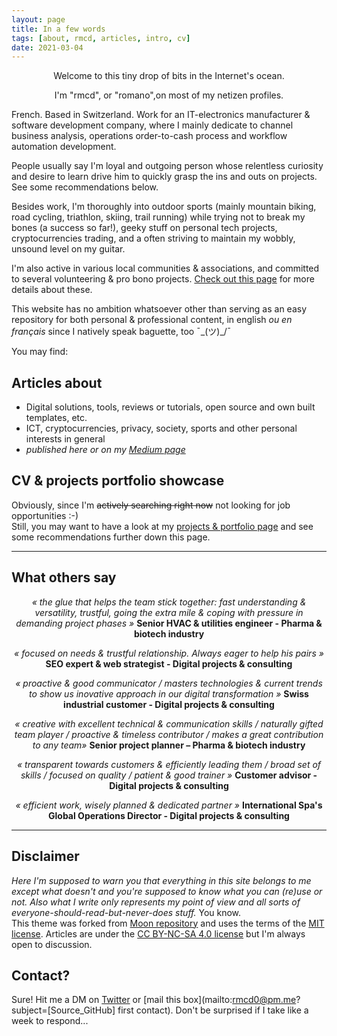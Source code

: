 ```yaml
---
layout: page
title: In a few words
tags: [about, rmcd, articles, intro, cv]
date: 2021-03-04
---
```




<p align="center">Welcome to this tiny drop of bits in the Internet's ocean.</p>
<p align="center">I'm "rmcd", or "romano",on most of my netizen profiles.</p>


French. Based in Switzerland. Work for an IT-electronics manufacturer & software development company, where I mainly dedicate to channel business analysis, operations order-to-cash process and workflow automation development. 

People usually say I'm loyal and outgoing person whose relentless curiosity and desire to learn drive him to quickly grasp the ins and outs on projects. See some recommendations below.

Besides work, I'm thoroughly into outdoor sports (mainly mountain biking, road cycling, triathlon, skiing, trail running) while trying not to break my bones (a success so far!), geeky stuff on personal tech projects, cryptocurrencies trading, and a often striving to maintain my wobbly, unsound level on my guitar.

I'm also active in various local communities & associations, and committed to several volunteering & pro bono projects. [Check out this page](https://r-m-c-d.github.io//volunteering-and-pro-bono-projects/) for more details about these.

This website has no ambition whatsoever other than serving as an easy repository for both personal & professional content, in english _ou en français_ since I natively speak baguette, too ¯\_(ツ)_/¯

You may find:

## Articles about
* Digital solutions, tools, reviews or tutorials, open source and own built templates, etc. 
* ICT, cryptocurrencies, privacy, society, sports and other personal interests in general
* _published here or on my [Medium page](https://medium.com/@rmcd0)_

## CV & projects portfolio showcase
Obviously, since I'm ~~actively searching right now~~ not looking for job opportunities :-)  
Still, you may want to have a look at my [projects & portfolio page](https://r-m-c-d.github.io/projects/) and see some recommendations further down this page.




-----

## What others say

<p align="center">
    <i>« the glue that helps the team stick together: fast understanding & versatility, trustful, going the extra mile & coping with pressure in demanding project phases »</i>
    <b> Senior HVAC & utilities engineer - Pharma & biotech industry</b></p>


<p align="center">
    <i>« focused on needs & trustful relationship. Always eager to help his pairs »</i>
    <b> SEO expert & web strategist - Digital projects & consulting</b></p>


<p align="center">
    <i>« proactive & good communicator / masters technologies & current trends to show us inovative approach in our digital transformation »</i>
    <b> Swiss industrial customer - Digital projects & consulting</b></p>


<p align="center">
    <i>« creative with excellent technical & communication skills / naturally gifted team player / proactive & timeless contributor / makes a great contribution to any team»</i>
    <b> Senior project planner – Pharma & biotech industry</b></p>


<p align="center">
    <i>« transparent towards customers & efficiently leading them / broad set of skills / focused on quality / patient & good trainer »</i>
    <b> Customer advisor - Digital projects & consulting</b></p>


<p align="center">
    <i>« efficient work, wisely planned & dedicated partner »</i>
    <b> International Spa's Global Operations Director - Digital projects & consulting</b></p>




-----

## Disclaimer
_Here I'm supposed to warn you that everything in this site belongs to me except what doesn't and you're supposed to know what you can (re)use or not. Also what I write only represents my point of view and all sorts of everyone-should-read-but-never-does stuff._ You know.     
This theme was forked from [Moon repository](https://github.com/TaylanTatli/Moon) and uses the terms of the [MIT license](https://github.com/r-m-c-d/r-m-c-d.github.io/blob/master/LICENSE). Articles are under the [CC BY-NC-SA 4.0 license](https://creativecommons.org/licenses/by-nc-sa/4.0/) but I'm always open to discussion.

## Contact?
Sure! Hit me a DM on [Twitter](https://twitter.com/rmcd0) or [mail this box](mailto:rmcd0@pm.me?subject=[Source_GitHub] first contact). Don't be surprised if I take like a week to respond...
